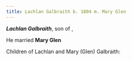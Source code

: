 ```yaml
---
title: Lachlan Galbraith b. 1804 m. Mary Glen
---
```

***Lachlan Galbraith***, son of , 

He married **Mary Glen**

Children of Lachlan and Mary (Glen) Galbraith:

